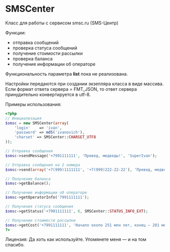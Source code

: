 SMSCenter
=========

Класс для работы с сервисом smsc.ru (SMS-Центр)

Функции:
* отправка сообщений
* проверка статуса сообщений
* получение стоимости рассылки
* проверка баланса
* получение информации об операторе

Функциональность параметра **list** пока не реализована.

Настройки передаются при создании экзепляра класса в виде массива.
Если формат ответа сервера = FMT_JSON, то ответ сервера принудительно конвертируется в utf-8.

Примеры использования:
```php
<?php
// Инициализация
$smsc = new SMSCenter(array(
	'login'	   => 'ivan',
	'password' => md5('ivanovich'),
	'charset' => SMSCenter::CHARSET_UTF8
));

// Отправка сообщения
$smsc->sendMessage('+7991111111', 'Превед, медведы!', 'SuperIvan');

// Отправка сообщения на 2 номера
$smsc->send(array('+7(999)1111111', '+7(999)222-22-22'), 'Превед, медведы! Одно сообщение на 2 номера.', 'SuperIvan');

// Получение баланса
$smsc->getBalance();

// Получение информации об операторе
$smsc->getOperatorInfo('7991111111');

// Получения статуса сообщения
$smsc->getStatus('+7991111111', 6, SMSCenter::STATUS_INFO_EXT);

// Получение стоимости рассылки
$smsc->getCost('+7991111111', 'Начало около 251 млн лет, конец — 201 млн лет назад, длительность около 50 млн лет.');
?>
```
Лицензия: Да хоть как используйте. Упомянете меня — и на том спасибо.